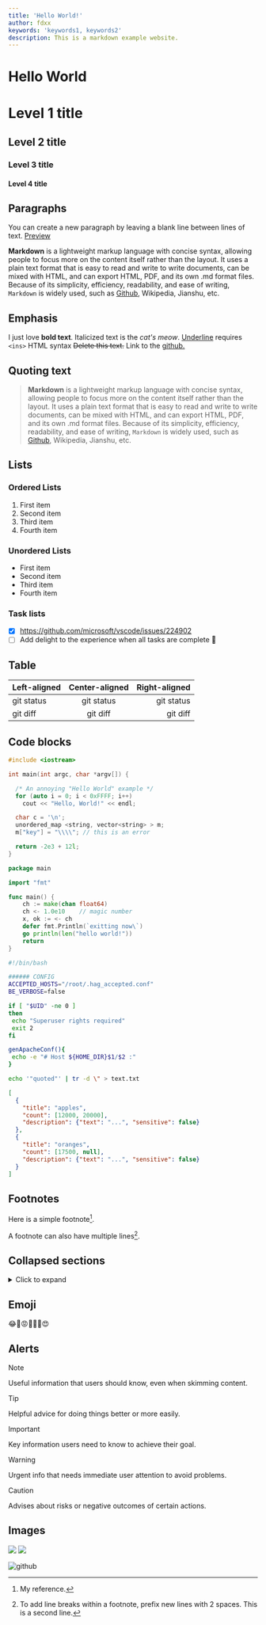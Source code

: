 ```yaml
---
title: 'Hello World!'
author: fdxx
keywords: 'keywords1, keywords2'
description: This is a markdown example website.
---
```


# Hello World

# Level 1 title
## Level 2 title
### Level 3 title
#### Level 4 title

## Paragraphs
You can create a new paragraph by leaving a blank line between lines of text. [Preview](/helloworld.html)

**Markdown** is a lightweight markup language with concise syntax, allowing people to focus more on the content itself rather than the layout. It uses a plain text format that is easy to read and write to write documents, can be mixed with HTML, and can export HTML, PDF, and its own .md format files. Because of its simplicity, efficiency, readability, and ease of writing, `Markdown` is widely used, such as [Github](https://github.com/), Wikipedia, Jianshu, etc.

## Emphasis
I just love **bold text**.
Italicized text is the *cat's meow*.
<ins>Underline</ins> requires `<ins>` HTML syntax 
~~Delete this text.~~
Link to the [github.](https://github.com)

## Quoting text
> **Markdown** is a lightweight markup language with concise syntax, allowing people to focus more on the content itself rather than the layout. It uses a plain text format that is easy to read and write to write documents, can be mixed with HTML, and can export HTML, PDF, and its own .md format files. Because of its simplicity, efficiency, readability, and ease of writing, `Markdown` is widely used, such as [Github](https://github.com/), Wikipedia, Jianshu, etc.

## Lists

### Ordered Lists
1. First item
2. Second item
3. Third item
4. Fourth item
  
### Unordered Lists
- First item
- Second item
- Third item
- Fourth item

### Task lists
- [x] https://github.com/microsoft/vscode/issues/224902
- [ ] Add delight to the experience when all tasks are complete :tada:

## Table
| Left-aligned | Center-aligned | Right-aligned |
| :---         |     :---:      |          ---: |
| git status   | git status     | git status    |
| git diff     | git diff       | git diff      |

## Code blocks

```c++
#include <iostream>

int main(int argc, char *argv[]) {

  /* An annoying "Hello World" example */
  for (auto i = 0; i < 0xFFFF; i++)
    cout << "Hello, World!" << endl;

  char c = '\n';
  unordered_map <string, vector<string> > m;
  m["key"] = "\\\\"; // this is an error

  return -2e3 + 12l;
}
```

```go
package main

import "fmt"

func main() {
    ch := make(chan float64)
    ch <- 1.0e10    // magic number
    x, ok := <- ch
    defer fmt.Println(`exitting now\`)
    go println(len("hello world!"))
    return
}
```

```bash
#!/bin/bash

###### CONFIG
ACCEPTED_HOSTS="/root/.hag_accepted.conf"
BE_VERBOSE=false

if [ "$UID" -ne 0 ]
then
 echo "Superuser rights required"
 exit 2
fi

genApacheConf(){
 echo -e "# Host ${HOME_DIR}$1/$2 :"
}

echo '"quoted"' | tr -d \" > text.txt
```

```json
[
  {
    "title": "apples",
    "count": [12000, 20000],
    "description": {"text": "...", "sensitive": false}
  },
  {
    "title": "oranges",
    "count": [17500, null],
    "description": {"text": "...", "sensitive": false}
  }
]
```

## Footnotes
Here is a simple footnote[^1].

A footnote can also have multiple lines[^2].

[^1]: My reference.
[^2]: To add line breaks within a footnote, prefix new lines with 2 spaces.
  This is a second line.

## Collapsed sections
<details>
<summary>Click to expand</summary>
You can temporarily obscure sections of your Markdown by creating a collapsed section that the reader can choose to expand. For example, when you want to include technical details in an issue comment that may not be relevant or interesting to every reader, you can put those details in a collapsed section.
</details>

## Emoji
😂🤣😡📱🇨🇳😍

## Alerts
> [!NOTE]
> Useful information that users should know, even when skimming content.

> [!TIP]
> Helpful advice for doing things better or more easily.

> [!IMPORTANT]
> Key information users need to know to achieve their goal.

> [!WARNING]
> Urgent info that needs immediate user attention to avoid problems.

> [!CAUTION]
> Advises about risks or negative outcomes of certain actions.

## Images
![](https://img.shields.io/badge/shields-test-blue) ![](https://github.com/fdxx/gfm2html/actions/workflows/gh-pages.yml/badge.svg)

![github](https://myoctocat.com/assets/images/base-octocat.svg)

